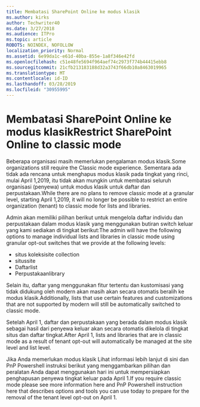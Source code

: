 ```yaml
---
title: Membatasi SharePoint Online ke modus klasik
ms.author: kirks
author: Techwriter40
ms.date: 3/27/2018
ms.audience: ITPro
ms.topic: article
ROBOTS: NOINDEX, NOFOLLOW
localization_priority: Normal
ms.assetid: 6e99da1c-e61d-40ba-855e-1a8f346e42fd
ms.openlocfilehash: c51e48fe5694f964aef74c2973f774b44415ebb8
ms.sourcegitcommit: 21cfb213183188d32a3743f66db10a8463019965
ms.translationtype: MT
ms.contentlocale: id-ID
ms.lasthandoff: 03/28/2019
ms.locfileid: "30955995"
---
```

# <a name="restrict-sharepoint-online-to-classic-mode"></a><span data-ttu-id="521ef-102">Membatasi SharePoint Online ke modus klasik</span><span class="sxs-lookup"><span data-stu-id="521ef-102">Restrict SharePoint Online to classic mode</span></span>

<span data-ttu-id="521ef-103">Beberapa organisasi masih memerlukan pengalaman modus klasik.</span><span class="sxs-lookup"><span data-stu-id="521ef-103">Some organizations still require the Classic mode experience.</span></span> <span data-ttu-id="521ef-104">Sementara ada tidak ada rencana untuk menghapus modus klasik pada tingkat yang rinci, mulai April 1,2019, itu tidak akan mungkin untuk membatasi seluruh organisasi (penyewa) untuk modus klasik untuk daftar dan perpustakaan.</span><span class="sxs-lookup"><span data-stu-id="521ef-104">While there are no plans to remove classic mode at a granular level, starting April 1,2019, it will no longer be possible to restrict an entire organization (tenant) to classic mode for lists and libraries.</span></span>

<span data-ttu-id="521ef-105">Admin akan memiliki pilihan berikut untuk mengelola daftar individu dan perpustakaan dalam modus klasik yang menggunakan butiran switch keluar yang kami sediakan di tingkat berikut:</span><span class="sxs-lookup"><span data-stu-id="521ef-105">The admin will have the following options to manage individual lists and libraries in classic mode using granular opt-out switches that we provide at the following levels:</span></span>

- <span data-ttu-id="521ef-106">situs koleksi</span><span class="sxs-lookup"><span data-stu-id="521ef-106">site collection</span></span>
- <span data-ttu-id="521ef-107">situs</span><span class="sxs-lookup"><span data-stu-id="521ef-107">site</span></span>
- <span data-ttu-id="521ef-108">Daftar</span><span class="sxs-lookup"><span data-stu-id="521ef-108">list</span></span>
- <span data-ttu-id="521ef-109">Perpustakaan</span><span class="sxs-lookup"><span data-stu-id="521ef-109">library</span></span>

<span data-ttu-id="521ef-110">Selain itu, daftar yang menggunakan fitur tertentu dan kustomisasi yang tidak didukung oleh modern akan masih akan secara otomatis beralih ke modus klasik.</span><span class="sxs-lookup"><span data-stu-id="521ef-110">Additionally, lists that use certain features and customizations that are not supported by modern will still be automatically switched to classic mode.</span></span>

<span data-ttu-id="521ef-111">Setelah April 1, daftar dan perpustakaan yang berada dalam modus klasik sebagai hasil dari penyewa keluar akan secara otomatis dikelola di tingkat situs dan daftar tingkat.</span><span class="sxs-lookup"><span data-stu-id="521ef-111">After April 1, lists and libraries that are in classic mode as a result of tenant opt-out will automatically be managed at the site level and list level.</span></span>

<span data-ttu-id="521ef-112">Jika Anda memerlukan modus klasik Lihat informasi lebih lanjut di sini dan PnP Powershell instruksi berikut yang menggambarkan pilihan dan peralatan Anda dapat menggunakan hari ini untuk mempersiapkan penghapusan penyewa tingkat keluar pada April 1.</span><span class="sxs-lookup"><span data-stu-id="521ef-112">If you require classic mode please see more information here and PnP Powershell instruction here that describes options and tools you can use today to prepare for the removal of the tenant level opt-out on April 1.</span></span>
